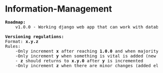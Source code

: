 # Information-Management
<pre>
<strong>Roadmap:</strong>
	v1.0.0 - Working django web app that can work with database inside a virtual environment

<strong>Versioning regulations:</strong>
Format: <strong>x.y.z</strong>
Rules:
	-Only increment <strong>x</strong> after reaching <strong>1.0.0</strong> and when majority of the pages changed its ui
	-Only increment <strong>y</strong> when something is vital is added (new page, features, ...)
	- <strong>z</strong> should returns to <strong>x.y.0</strong> after <strong>y</strong> is incremented
	-Only increment <strong>z</strong> when there are minor changes (added elements, deleted, edited) relative to the <strong>y</strong> version
</pre>
